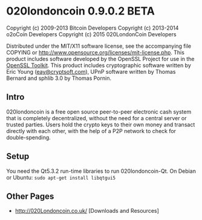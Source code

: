 020londoncoin 0.9.0.2 BETA
=======

Copyright (c) 2009-2013 Bitcoin Developers
Copyright (c) 2013-2014 o2oCoin Developers
Copyright (c) 2015 020LondonCoin Developers

Distributed under the MIT/X11 software license, see the accompanying
file COPYING or http://www.opensource.org/licenses/mit-license.php.
This product includes software developed by the OpenSSL Project for use in the [OpenSSL Toolkit](http://www.openssl.org/). This product includes
cryptographic software written by Eric Young ([eay@cryptsoft.com](mailto:eay@cryptsoft.com)), UPnP software written by Thomas Bernard and
sphlib 3.0 by Thomas Pornin.


Intro
---------------------
020londoncoin is a free open source peer-to-peer electronic cash system that is
completely decentralized, without the need for a central server or trusted
parties.  Users hold the crypto keys to their own money and transact directly
with each other, with the help of a P2P network to check for double-spending.


Setup
---------------------
You need the Qt5.3.2 run-time libraries to run 020londoncoin-Qt. On Debian or Ubuntu:
	`sudo apt-get install libqtgui5`



Other Pages
---------------------
- http://020Londoncoin.co.uk/ [Downloads and Resources]

